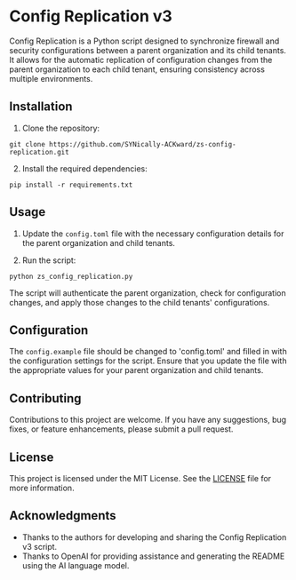 # Config Replication v3

Config Replication is a Python script designed to synchronize firewall and security configurations between a parent organization and its child tenants. It allows for the automatic replication of configuration changes from the parent organization to each child tenant, ensuring consistency across multiple environments.

## Installation

1. Clone the repository:

```shell
git clone https://github.com/SYNically-ACKward/zs-config-replication.git
```

2. Install the required dependencies:

```shell
pip install -r requirements.txt
```

## Usage

1. Update the `config.toml` file with the necessary configuration details for the parent organization and child tenants.

2. Run the script:

```shell
python zs_config_replication.py
```

The script will authenticate the parent organization, check for configuration changes, and apply those changes to the child tenants' configurations.

## Configuration

The `config.example` file should be changed to 'config.toml' and filled in with the configuration settings for the script. Ensure that you update the file with the appropriate values for your parent organization and child tenants.

## Contributing

Contributions to this project are welcome. If you have any suggestions, bug fixes, or feature enhancements, please submit a pull request.

## License

This project is licensed under the MIT License. See the [LICENSE](LICENSE) file for more information.

## Acknowledgments

- Thanks to the authors for developing and sharing the Config Replication v3 script.
- Thanks to OpenAI for providing assistance and generating the README using the AI language model.